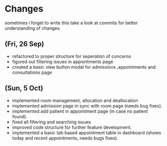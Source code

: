 # Changes

sometimes i forget to write this take a look at commits for better understanding of changes.

## (Fri, 26 Sep)

- refactored to proper structure for seperation of concerns
- figured out filtering issues in appointments page
- created a basic view button modal for admissions ,appointments and consultations page

## (Sun, 5 Oct)
- implemented room management, allocation and deallocation
- implemented admission page in sync with room page (needs bug fixes).
- implemented add patient in appointment page (in case no patient found).
- fixed all filtering and searching issues
- improved code structure for further feature development.
- implemented a basic tab based appointment table in dashboard (shows today and recent appointments, needs bugs fixes).
